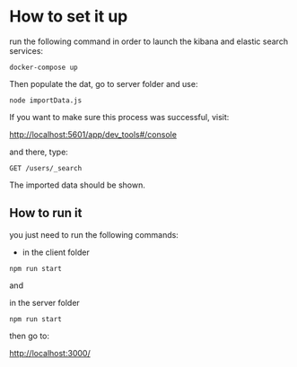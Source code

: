 # How to set it up

run the following command in order to launch the kibana and elastic search services:

```
docker-compose up
```

Then populate the dat, go to server folder and use:

```
node importData.js
```

If you want to make sure this process was successful, visit:

[http://localhost:5601/app/dev_tools#/console](http://localhost:5601/app/dev_tools#/console)

and there, type:

```
GET /users/_search
```

The imported data should be shown.

## How to run it

you just need to run the following commands:

- in the client folder

```
npm run start
```

and

in the server folder

```
npm run start
```

then go to:

[http://localhost:3000/](http://localhost:3000/)
